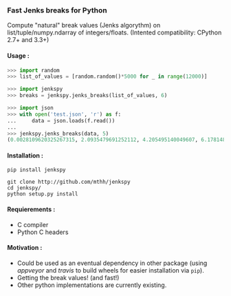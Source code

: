 ### Fast Jenks breaks for Python

Compute "natural" break values (Jenks algorythm) on list/tuple/numpy.ndarray of integers/floats.
(Intented compatibility: CPython 2.7+ and 3.3+)

#### Usage :
```python
>>> import random
>>> list_of_values = [random.random()*5000 for _ in range(12000)]

>>> import jenkspy
>>> breaks = jenkspy.jenks_breaks(list_of_values, 6)

>>> import json
>>> with open('test.json', 'r') as f:
...     data = json.loads(f.read())
...
>>> jenkspy.jenks_breaks(data, 5)
(0.0028109620325267315, 2.0935479691252112, 4.205495140049607, 6.178148351609707, 8.09175917180255, 9.997982932254672)
```

#### Installation :
```
pip install jenkspy
```

```
git clone http://github.com/mthh/jenkspy
cd jenkspy/
python setup.py install
```

#### Requierements :
- C compiler
- Python C headers


#### Motivation :
- Could be used as an eventual dependency in other package (using *appveyor* and *travis* to build wheels for easier installation via `pip`).
- Getting the break values! (and fast!)
- Other python implementations are currently existing.

